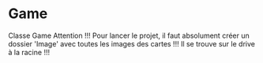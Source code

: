 # Game
Classe Game
Attention !!! Pour lancer le projet, il faut absolument créer un dossier 'Image' avec toutes les images des cartes !!! Il se trouve sur le drive à la racine !!!
